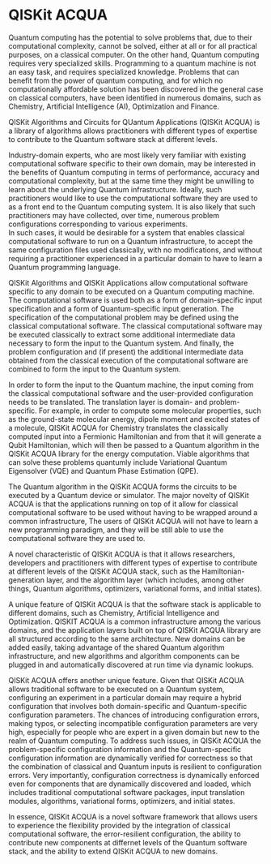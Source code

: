 # QISKit ACQUA

Quantum computing has the potential to solve problems that, due to their computational complexity, cannot be solved, either at 
all or for all practical purposes, on a classical computer.  On the other hand, Quantum computing requires very specialized 
skills.  Programming to a quantum machine is not an easy task, and requires specialized knowledge.  Problems that can benefit 
from the power of quantum computing, and for which no computationally affordable solution has been discovered in the general 
case on classical computers, have been identified in numerous domains, such as Chemistry, Artificial Intelligence (AI), 
Optimization and Finance.

QISKit Algorithms and Circuits for QUantum Applications (QISKit ACQUA) is a library of algorithms allows practitioners with
different types of expertise to contribute to the Quantum software stack at different levels.

Industry-domain experts, who are most likely very familiar with existing computational software specific to their own domain, 
may be interested in the benefits of Quantum computing in terms of performance, accuracy and computational complexity, but at 
the same time they might be unwilling to learn about the underlying Quantum infrastructure.  Ideally, such practitioners would 
like to use the computational software they are used to as a front end to the Quantum computing system.  It is also likely 
that such practitioners may have collected, over time, numerous problem configurations corresponding to various experiments.  
In such cases, it would be desirable for a system that enables classical computational software to run on a Quantum 
infrastructure, to accept the same configuration files used classically, with no modifications, and without requiring a 
practitioner experienced in a particular domain to have to learn a Quantum programming language.

QISKit Algorithms and QISKit Applications allow computational software specific to any domain to be executed on a Quantum 
computing machine.  The computational software is used both as a form of domain-specific input specification and a form of 
Quantum-specific input generation.  The specification of the computational problem may be defined using the classical 
computational software.  The classical computational software may be executed classically to extract some additional 
intermediate data necessary to form the input to the Quantum system.  And finally, the problem configuration and (if present) 
the additional intermediate data obtained from the classical execution of the computational software are combined to form the 
input to the Quantum system.

In order to form the input to the Quantum machine, the input coming from the classical computational software and the 
user-provided configuration needs to be translated.  The translation layer is domain- and problem-specific.  For example, in 
order to compute some molecular properties, such as the ground-state molecular energy, dipole moment and excited states of a 
molecule, QISKit ACQUA for Chemistry translates the classically computed input into a Fermionic Hamiltonian and from that it
will generate a Qubit Hamiltonian, which will then be passed to a Quantum algorithm in the QISKit ACQUA library for the energy
computation.  Viable algorithms that can solve these problems quantumly include Variational Quantum Eigensolver (VQE) and
Quantum Phase Estimation (QPE).

The Quantum algorithm in the QISKit ACQUA forms the circuits to be executed by a Quantum device or simulator.  The 
major novelty of QISKit ACQUA is that the applications running on top of it allow for classical computational software to be
used without having to be wrapped around a common infrastructure,  The users of QISKit ACQUA will not have to learn a new
programming paradigm, and they will be still able to use the computational software they are used to.

A novel characteristic of QISKit ACQUA is that it allows researchers, developers and practitioners with different types 
of expertise to contribute at different levels of the QISKit ACQUA stack, such as the Hamiltonian-
generation layer, and the algorithm layer (which includes, among other things, Quantum algorithms, optimizers, variational 
forms, and initial states).

A unique feature of QISKit ACQUA is that the software stack is applicable to different domains, 
such as Chemistry, Artificial Intelligence and Optimization.  QISKIT ACQUA is a common infrastructure among 
the various domains, and the application layers built on top of QISKit ACQUA library are all structured according to the 
same architecture.  New domains can be added easily, taking advantage of the shared Quantum algorithm infrastructure, and new 
algorithms and algorithm components can be plugged in and automatically discovered at run time via dynamic lookups.

QISKit ACQUA offers another unique feature.  Given that QISKit ACQUA allows 
traditional software to be executed on a Quantum system, configuring an experiment in a particular domain may require a hybrid 
configuration that involves both domain-specific and Quantum-specific configuration parameters.  The chances of introducing 
configuration errors, making typos, or selecting incompatible configuration parameters are very high, especially for people 
who are expert in a given domain but new to the realm of Quantum computing.  To address such issues, in QISKit ACQUA
the problem-specific configuration information and the Quantum-specific configuration information are dynamically verified for 
correctness so that the combination of classical and Quantum inputs is resilient to configuration errors.  Very 
importantly, configuration correctness is dynamically enforced even for components that are dynamically discovered and loaded, 
which includes traditional computational software packages, input translation modules, algorithms, variational forms, 
optimizers, and initial states.

In essence, QISKit ACQUA is a novel software framework that allows users to experience the flexibility provided by the
integration of classical computational software, the error-resilient configuration, the ability to contribute new
components at differnet levels of the Quantum software stack, and the ability to extend QISKit ACQUA to new domains.
